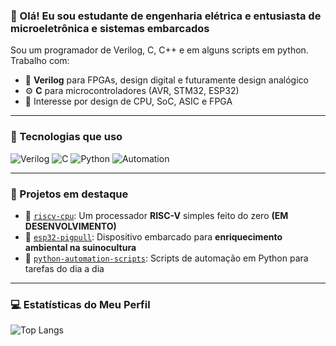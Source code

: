 ### 👋 Olá! Eu sou estudante de engenharia elétrica e entusiasta de microeletrônica e sistemas embarcados

Sou um programador de Verilog, C, C++ e em alguns scripts em python. Trabalho com:

- 🔌 **Verilog** para FPGAs, design digital e futuramente design analógico
- ⚙️ **C** para microcontroladores (AVR, STM32, ESP32)
- 🧠 Interesse por design de CPU, SoC, ASIC e FPGA

---

### 🚀 Tecnologias que uso

![Verilog](https://img.shields.io/badge/HDL-Verilog-orange)
![C](https://img.shields.io/badge/C-Embedded-blue)
![Python](https://img.shields.io/badge/Python-Automation-yellow)
![Automation](https://img.shields.io/badge/Automation-Scripts-green)

---

### 📂 Projetos em destaque

- 🔧 [`riscv-cpu`](https://github.com/LeoIgreja11/verilog_projects): Um processador **RISC-V** simples feito do zero **(EM DESENVOLVIMENTO)**
- 🧠 [`esp32-pigpull`](https://github.com/LeoIgreja11/PigPull): Dispositivo embarcado para **enriquecimento ambiental na suinocultura**
- 📡 [`python-automation-scripts`](https://github.com/LeoIgreja11/scripts_python): Scripts de automação em Python para tarefas do dia a dia

---

### 💻 Estatísticas do Meu Perfil

![Top Langs](https://github-readme-stats.vercel.app/api/top-langs/?username=LeoIgreja11&layout=compact&hide=html,css&langs_count=8&theme=dark)



